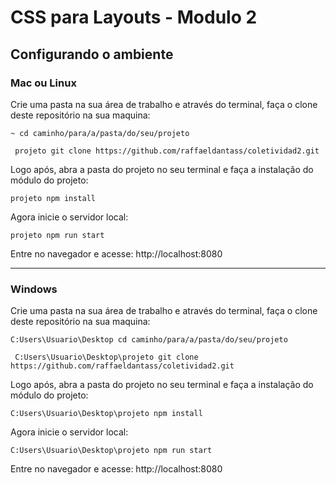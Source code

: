 # CSS para Layouts - Modulo 2

## Configurando o ambiente

### Mac ou Linux

Crie uma pasta na sua área de trabalho e através do terminal, faça o clone deste repositório na sua maquina: 

`
 ~ cd caminho/para/a/pasta/do/seu/projeto
`

` 
 projeto git clone https://github.com/raffaeldantass/coletividad2.git
`

Logo após, abra a pasta do projeto no seu terminal e faça a instalação do módulo do projeto: 

`
  projeto npm install
`

Agora inicie o servidor local: 

`
  projeto npm run start
`

Entre no navegador e acesse: http://localhost:8080
<hr>

### Windows

Crie uma pasta na sua área de trabalho e através do terminal, faça o clone deste repositório na sua maquina: 

`
 C:Users\Usuario\Desktop cd caminho/para/a/pasta/do/seu/projeto
`
 
` 
 C:Users\Usuario\Desktop\projeto git clone https://github.com/raffaeldantass/coletividad2.git
`

Logo após, abra a pasta do projeto no seu terminal e faça a instalação do módulo do projeto: 

`
 C:Users\Usuario\Desktop\projeto npm install
`

Agora inicie o servidor local: 

`
 C:Users\Usuario\Desktop\projeto npm run start
`

Entre no navegador e acesse: http://localhost:8080
